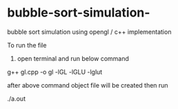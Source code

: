 # bubble-sort-simulation-
bubble sort simulation using opengl / c++ implementation

To run the file 
1. open terminal and run below command

g++ gl.cpp -o gl -lGL -lGLU -lglut

after above command object file will be created 
then run

./a.out
